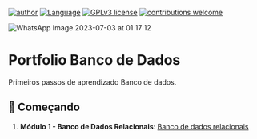 [![author](https://img.shields.io/badge/Author-AdailsonAlves-blue.svg)](https://github.com/adaylson99) [![Language](https://img.shields.io/badge/Language-Postgre|SQL-green.svg)](https://www.postgresql.org/) [![GPLv3 license](https://img.shields.io/badge/License-GPLv3-red.svg)](http://perso.crans.org/besson/LICENSE.html) [![contributions welcome](https://img.shields.io/badge/Contributions-Welcome-brightgreen.svg?style=flat)](https://github.com/adaylson99?tab=repositories)

![WhatsApp Image 2023-07-03 at 01 17 12](https://github.com/adaylson99/Teste_repositorio/assets/137455643/ee63dfaf-81d4-43a2-b888-e67ea50cd623)
# Portfolio Banco de Dados
Primeiros passos de aprendizado Banco de dados.

## 🚀 Começando

1. **Módulo 1 - Banco de Dados Relacionais**: [Banco de dados relacionais](https://drive.google.com/drive/folders/1m7tzU5K6Y2AkgDU29OQFXR6qhHETbueT?usp=drive_link)
